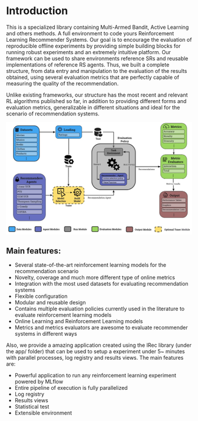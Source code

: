 
# Introduction

This is a specialized library containing Multi-Armed Bandit, Active Learning and others methods. A full environment to code yours Reinforcement Learning Recommender Systems. Our goal is to encourage the evaluation of reproducible offline experiments by providing simple building blocks for running robust experiments and an extremely intuitive platform. Our framework can be used to share environments reference SRs and reusable implementations of reference RS agents. Thus, we built a complete structure, from data entry and manipulation to the evaluation of the results obtained, using several evaluation metrics that are perfectly capable of measuring the quality of the recommendation.

Unlike existing frameworks, our structure has the most recent and relevant RL algorithms published so far, in addition to providing different forms and evaluation metrics, generalizable in different situations and ideal for the scenario of recommendation systems.

![system schema](../figures/IREC.jpg)

## Main features:

- Several state-of-the-art reinforcement learning models for the recommendation scenario
- Novelty, coverage and much more different type of online metrics
- Integration with the most used datasets for evaluating recommendation systems
- Flexible configuration
- Modular and reusable design
- Contains multiple evaluation policies currently used in the literature to evaluate reinforcement learning models
- Online Learning and Reinforcement Learning models
- Metrics and metrics evaluators are awesome to evaluate recommender systems in different ways

Also, we provide a amazing application created using the IRec library (under the app/ folder) that can be used to setup a experiment under 5~ minutes with parallel processes, log registry and results views. The main features are:

- Powerful application to run any reinforcement learning experiment powered by MLflow
- Entire pipeline of execution is fully parallelized
- Log registry
- Results views
- Statistical test
- Extensible environment
